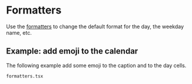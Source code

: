 # Formatters

Use the [formatters](/api/interfaces/daypickerprops#formatters) to change the default format for the day, the weekday
name, etc.

## Example: add emoji to the calendar

The following example add some emoji to the caption and to the day cells.

```include
formatters.tsx
```
